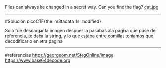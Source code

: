 Files can always be changed in a secret way. Can you find the flag? [cat.jpg](https://mercury.picoctf.net/static/d1375e383810d8d957c04eef9e345732/cat.jpg)

--------
#Solución 
picoCTF{the_m3tadata_1s_modified}

Solo fue descargar la imagen despues la pasabas ala pagina que puse de referencia, te daba la string, y lo que estaba entre comillas teniamos que decodificarlo en otra pagina

----------
#referencias 
	https://georgeom.net/StegOnline/image
	https://www.base64decode.org
	